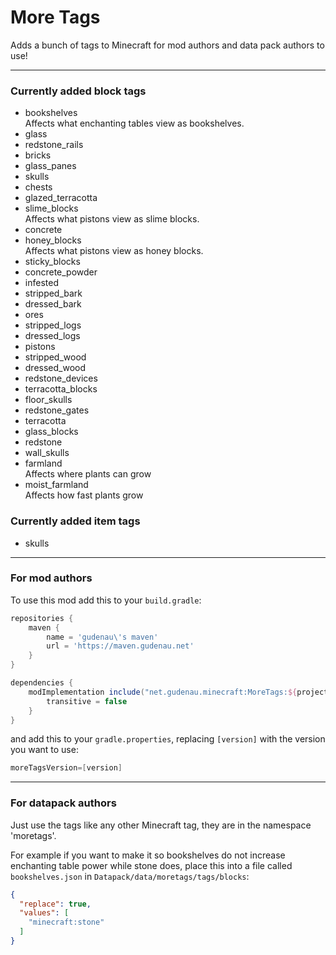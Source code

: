 # More Tags

Adds a bunch of tags to Minecraft for mod authors and data pack authors to use!

---

### Currently added block tags

* bookshelves <br> Affects what enchanting tables view as bookshelves.
* glass
* redstone_rails
* bricks
* glass_panes
* skulls
* chests
* glazed_terracotta
* slime_blocks <br> Affects what pistons view as slime blocks.
* concrete
* honey_blocks <br> Affects what pistons view as honey blocks.
* sticky_blocks
* concrete_powder
* infested
* stripped_bark
* dressed_bark
* ores
* stripped_logs
* dressed_logs
* pistons
* stripped_wood
* dressed_wood
* redstone_devices
* terracotta_blocks
* floor_skulls
* redstone_gates
* terracotta
* glass_blocks
* redstone
* wall_skulls
* farmland <br> Affects where plants can grow
* moist_farmland <br> Affects how fast plants grow

### Currently added item tags

* skulls

---

### For mod authors

To use this mod add this to your `build.gradle`:
```gradle
repositories {
    maven {
        name = 'gudenau\'s maven'
        url = 'https://maven.gudenau.net'
    }
}

dependencies {
    modImplementation include("net.gudenau.minecraft:MoreTags:${project.moreTagsVersion}"){
        transitive = false
    }
}
```
and add this to your `gradle.properties`, replacing `[version]` with the version you want to use:
```gradle
moreTagsVersion=[version]
```

---

### For datapack authors

Just use the tags like any other Minecraft tag, they are in the namespace 'moretags'.

For example if you want to make it so bookshelves do not increase enchanting table power while stone does, place this 
into a file called `bookshelves.json` in `Datapack/data/moretags/tags/blocks`:
```json
{
  "replace": true,
  "values": [
    "minecraft:stone"
  ]
}
```
